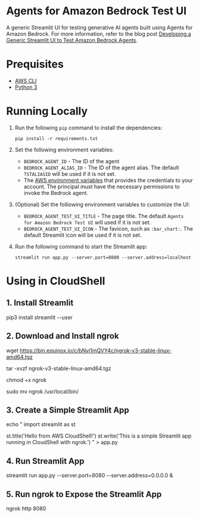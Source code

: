 # Agents for Amazon Bedrock Test UI

A generic Streamlit UI for testing generative AI agents built using Agents for Amazon Bedrock. For more information, refer to the blog post [Developing a Generic Streamlit UI to Test Amazon Bedrock Agents](https://blog.avangards.io/developing-a-generic-streamlit-ui-to-test-amazon-bedrock-agents).

# Prequisites

- [AWS CLI](https://docs.aws.amazon.com/cli/latest/userguide/getting-started-install.html)
- [Python 3](https://www.python.org/downloads/)

# Running Locally

1. Run the following `pip` command to install the dependencies:

   ```
   pip install -r requirements.txt
   ```

2. Set the following environment variables:
   - `BEDROCK_AGENT_ID` - The ID of the agent
   - `BEDROCK_AGENT_ALIAS_ID` - The ID of the agent alias. The default `TSTALIASID` will be used if it is not set.
   - The [AWS environment variables](https://docs.aws.amazon.com/cli/latest/userguide/cli-configure-envvars.html) that provides the credentials to your account. The principal must have the necessary permissions to invoke the Bedrock agent.
3. (Optional) Set the folliowing environment variables to customize the UI:
   - `BEDROCK_AGENT_TEST_UI_TITLE` - The page title. The default `Agents for Amazon Bedrock Test UI` will used if it is not set.
   - `BEDROCK_AGENT_TEST_UI_ICON` - The favicon, such as `:bar_chart:`. The default Streamlit icon will be used if it is not set.
4. Run the following command to start the Streamlit app:

   ```
   streamlit run app.py --server.port=8080 --server.address=localhost
   ```
# Using in CloudShell
## 1. Install Streamlit
pip3 install streamlit --user

## 2. Download and Install ngrok
wget https://bin.equinox.io/c/bNyj1mQVY4c/ngrok-v3-stable-linux-amd64.tgz

tar -xvzf ngrok-v3-stable-linux-amd64.tgz

chmod +x ngrok

sudo mv ngrok /usr/local/bin/

## 3. Create a Simple Streamlit App
echo "
import streamlit as st

st.title('Hello from AWS CloudShell!')
st.write('This is a simple Streamlit app running in CloudShell with ngrok.')
" > app.py

## 4. Run Streamlit App
streamlit run app.py --server.port=8080 --server.address=0.0.0.0 &

## 5. Run ngrok to Expose the Streamlit App
ngrok http 8080
